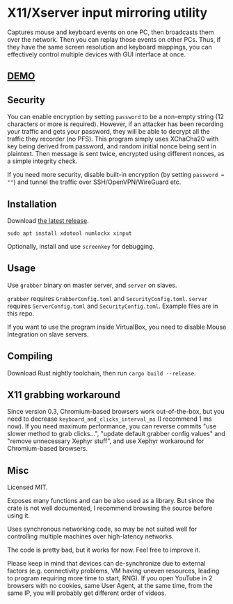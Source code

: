 # X11/Xserver input mirroring utility

Captures mouse and keyboard events on one PC, then broadcasts them over the network. Then you can replay those events on other PCs. Thus, if they have the same screen resolution and keyboard mappings, you can effectively control multiple devices with GUI interface at once.

## [DEMO](https://youtu.be/HMadvD87JvE)

## Security

You can enable encryption by setting `password` to be a non-empty string (12 characters or more is required). However, if an attacker has been recording your traffic and gets your password, they will be able to decrypt all the traffic they recorder (no PFS). This program simply uses XChaCha20 with key being derived from password, and random initial nonce being sent in plaintext. Then message is sent twice, encrypted using different nonces, as a simple integrity check.

If you need more security, disable built-in encryption (by setting `password = ""`) and tunnel the traffic over SSH/OpenVPN/WireGuard etc.

## Installation

Download [the latest release](https://github.com/pzmarzly/x11-input-mirror/releases).

```text
sudo apt install xdotool numlockx xinput
```

Optionally, install and use `screenkey` for debugging.

## Usage

Use `grabber` binary on master server, and `server` on slaves.

`grabber` requires `GrabberConfig.toml` and `SecurityConfig.toml`. `server` requires `ServerConfig.toml` and `SecurityConfig.toml`. Example files are in this repo.

If you want to use the program inside VirtualBox, you need to disable Mouse Integration on slave servers.

## Compiling

Download Rust nightly toolchain, then run `cargo build --release`.

## X11 grabbing workaround

Since version 0.3, Chromium-based browsers work out-of-the-box, but you need to decrease `keyboard_and_clicks_interval_ms` (I recommend 1 ms now). If you need maximum performance, you can reverse commits "use slower method to grab clicks...", "update default grabber config values" and "remove unnecessary Xephyr stuff", and use Xephyr workaround for Chromium-based browsers.

## Misc

Licensed MIT.

Exposes many functions and can be also used as a library. But since the crate is not well documented, I recommend browsing the source before using it.

Uses synchronous networking code, so may be not suited well for controlling multiple machines over high-latency networks.

The code is pretty bad, but it works for now. Feel free to improve it.

Please keep in mind that devices can de-synchronize due to external factors (e.g. connectivity problems, VM having uneven resources, leading to program requiring more time to start, RNG). If you open YouTube in 2 browsers with no cookies, same User Agent, at the same time, from the same IP, you will probably get different order of videos.
